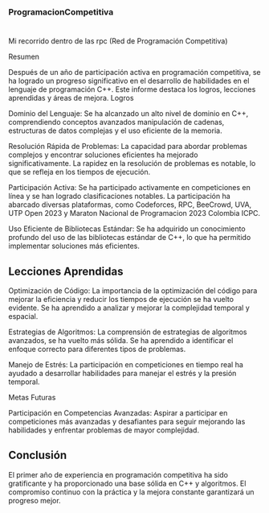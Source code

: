 ### ProgramacionCompetitiva
#
Mi recorrido dentro de las rpc (Red de Programación Competitiva)

Resumen

Después de un año de participación activa en programación competitiva, se ha logrado un progreso significativo en el desarrollo de habilidades en el lenguaje de programación C++. Este informe destaca los logros, lecciones aprendidas y áreas de mejora.
Logros

Dominio del Lenguaje: Se ha alcanzado un alto nivel de dominio en C++, comprendiendo conceptos avanzados manipulación de cadenas, estructuras de datos complejas y el uso eficiente de la memoria.

Resolución Rápida de Problemas: La capacidad para abordar problemas complejos y encontrar soluciones eficientes ha mejorado significativamente. La rapidez en la resolución de problemas es notable, lo que se refleja en los tiempos de ejecución.

Participación Activa: Se ha participado activamente en competiciones en línea y se han logrado clasificaciones notables. La participación ha abarcado diversas plataformas, como Codeforces, RPC, BeeCrowd, UVA, UTP Open 2023 y Maraton Nacional de Programacion 2023 Colombia ICPC.

Uso Eficiente de Bibliotecas Estándar: Se ha adquirido un conocimiento profundo del uso de las bibliotecas estándar de C++, lo que ha permitido implementar soluciones más eficientes.

## Lecciones Aprendidas

Optimización de Código: La importancia de la optimización del código para mejorar la eficiencia y reducir los tiempos de ejecución se ha vuelto evidente. Se ha aprendido a analizar y mejorar la complejidad temporal y espacial.

Estrategias de Algoritmos: La comprensión de estrategias de algoritmos avanzados, se ha vuelto más sólida. Se ha aprendido a identificar el enfoque correcto para diferentes tipos de problemas.

Manejo de Estrés: La participación en competiciones en tiempo real ha ayudado a desarrollar habilidades para manejar el estrés y la presión temporal.

Metas Futuras

Participación en Competencias Avanzadas: Aspirar a participar en competiciones más avanzadas y desafiantes para seguir mejorando las habilidades y enfrentar problemas de mayor complejidad.

## Conclusión

El primer año de experiencia en programación competitiva ha sido gratificante y ha proporcionado una base sólida en C++ y algoritmos. El compromiso continuo con la práctica y la mejora constante garantizará un progreso mejor.

